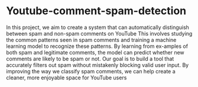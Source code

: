 # Youtube-comment-spam-detection
In this project, we aim to create a system that can automatically distinguish between spam and non-spam comments on YouTube
This involves studying the common patterns seen
in spam comments and training a machine learning model to
recognize these patterns. By learning from ex-amples of both
spam and legitimate comments, the model can predict
whether new comments are likely to be spam or not. Our goal
is to build a tool that accurately filters out spam without
mistakenly blocking valid user input. By improving the way we
classify spam comments, we can help create a cleaner, more
enjoyable space for YouTube users
